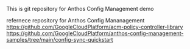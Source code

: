 This is git repository for Anthos Config Management demo

refernece repository for Anthos Config Mananagement
https://github.com/GoogleCloudPlatform/acm-policy-controller-library
https://github.com/GoogleCloudPlatform/anthos-config-management-samples/tree/main/config-sync-quickstart

